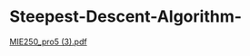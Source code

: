 # Steepest-Descent-Algorithm-
[MIE250_pro5 (3).pdf](https://github.com/alarakoc/Steepest-Descent-Algorithm-/files/10718750/MIE250_pro5.3.pdf)
